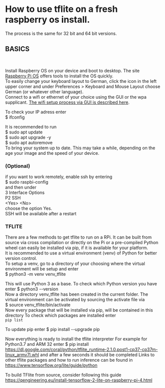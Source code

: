<h1>How to use tflite on a fresh raspberry os install.</h1>
The process is the same for 32 bit and 64 bit versions.<br>

<h2>BASICS</h2><br>

Install Raspberry OS on your device and boot to desktop. The site [Raspberry Pi OS](https://www.raspberrypi.org/software/) offers tools to install the OS quickly.<br>
To easily change your keyboard layout to German, click the icon in the left upper corner
and under Preferences > Keyboard and Mouse Layout choose German (or whatever other language).<br>
Connect to a wifi or ethernet of your choice using the GUI or the wpa supplicant. [The wifi setup process via GUI is described here](https://www.raspberrypi.org/documentation/configuration/wireless/desktop.md).<br>

To check your IP adress enter<br>
$ ifconfig

It is recommended to run<br>
$ sudo apt update<br>
$ sudo apt upgrade -y<br>
$ sudo apt autoremove<br>
To bring your system up to date. This may take a while, depending on the age your image and the speed of your device.<br>

<h3>(Optional)</h3>

if you want to work remotely, enable ssh by entering<br>
$ sudo raspbi-config<br>
and then under<br>
    3 Interface Options<br>
        P2 SSH<br>
            \<Yes\> \<No\><br>
choose the option Yes.<br>
SSH will be available after a restart<br>

<h3>TFLITE</h3>

There are a few methods to get tflite to run on a RPi. It can be built from source via cross compilation or directly on the Pi or a pre-compiled Python wheel can easily be installed via pip, if it is available for your platform.<br>
It is recommended to use a virtual environment (venv) of Python for better version control.<br>
To setup a venv, go to a directory of your choosing where the virtual environment will be setup and enter<br>
$ python3 -m venv venv_tflite<br>

This will use Python 3 as a base. To check which Python version you have enter
$ python3 --version<br>
Now a directory venv_tflite has been created in the current folder. The virtual environment can be activated by sourcing the activate file via<br>
$ source venv_tflite/bin/activate<br>
Now every package that will be installed via pip, will be contained in this directory
To check which packages are installed enter<br>
```pip list```

To update pip enter
$ pip install --upgrade pip

Now everything is ready to install the tflite interpreter
For example for Python3.7 and ARM 32 enter
$ pip install https://dl.google.com/coral/python/tflite_runtime-2.1.0.post1-cp37-cp37m-linux_armv7l.whl
and after a few seconds it should be completed
Links to other tflite packages and how to run inference can be found in
https://www.tensorflow.org/lite/guide/python


To build TFlite from source, consider following this guide
https://qengineering.eu/install-tensorflow-2-lite-on-raspberry-pi-4.html
